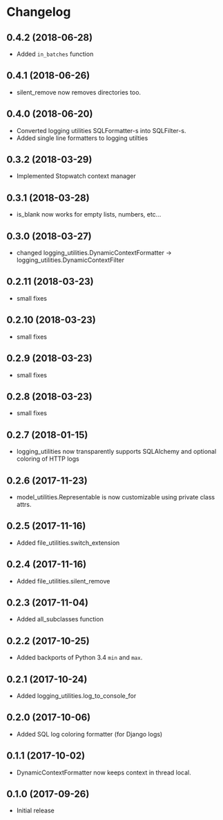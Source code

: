 # Changelog

## 0.4.2 (2018-06-28)

* Added `in_batches` function

## 0.4.1 (2018-06-26)

* silent_remove now removes directories too.

## 0.4.0 (2018-06-20)

* Converted logging utilities SQLFormatter-s into SQLFilter-s.
* Added single line formatters to logging utilties

## 0.3.2 (2018-03-29)

* Implemented Stopwatch context manager

## 0.3.1 (2018-03-28)

* is_blank now works for empty lists, numbers, etc...

## 0.3.0 (2018-03-27)

* changed logging_utilities.DynamicContextFormatter -> logging_utilities.DynamicContextFilter

## 0.2.11 (2018-03-23)

* small fixes

## 0.2.10 (2018-03-23)

* small fixes

## 0.2.9 (2018-03-23)

* small fixes

## 0.2.8 (2018-03-23)

* small fixes

## 0.2.7 (2018-01-15)

* logging_utilities now transparently supports SQLAlchemy and optional coloring of HTTP logs

## 0.2.6 (2017-11-23)

* model_utilities.Representable is now customizable using private class attrs.

## 0.2.5 (2017-11-16)

* Added file_utilities.switch_extension

## 0.2.4 (2017-11-16)

* Added file_utilities.silent_remove

## 0.2.3 (2017-11-04)

* Added all_subclasses function

## 0.2.2 (2017-10-25)

* Added backports of Python 3.4 `min` and `max`.

## 0.2.1 (2017-10-24)

* Added logging_utilities.log_to_console_for

## 0.2.0 (2017-10-06)

* Added SQL log coloring formatter (for Django logs)

## 0.1.1 (2017-10-02)

* DynamicContextFormatter now keeps context in thread local.

## 0.1.0 (2017-09-26)

* Initial release
